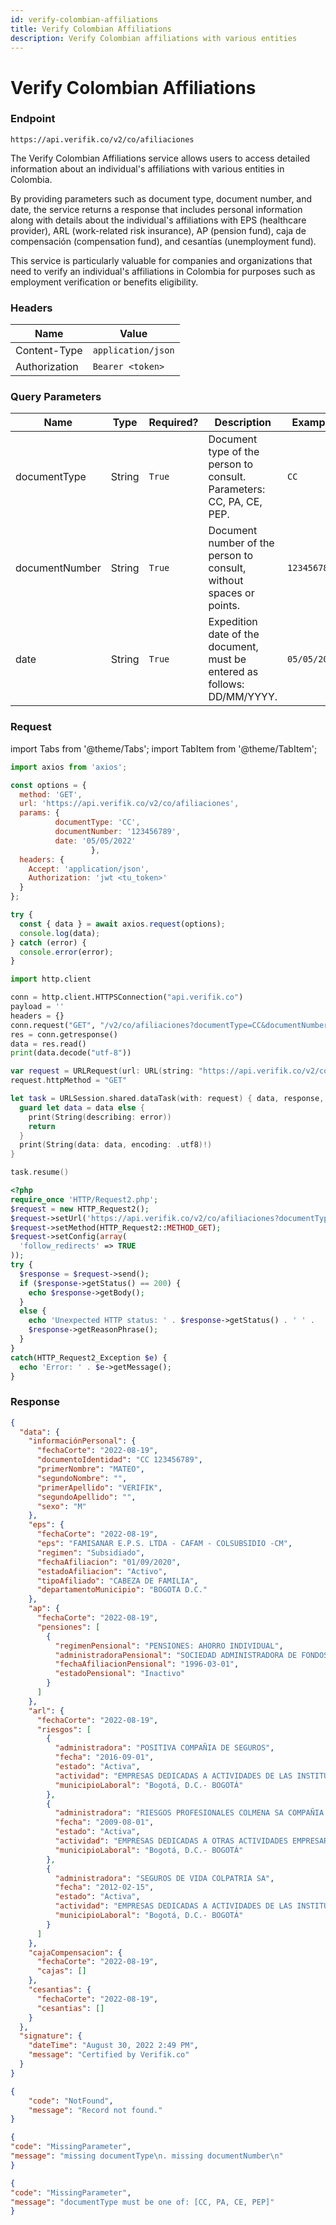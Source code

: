 ```yaml
---
id: verify-colombian-affiliations
title: Verify Colombian Affiliations
description: Verify Colombian affiliations with various entities
---
```


# Verify Colombian Affiliations

### Endpoint

```
https://api.verifik.co/v2/co/afiliaciones
```

The Verify Colombian Affiliations service allows users to access detailed information about an individual's affiliations with various entities in Colombia.

By providing parameters such as document type, document number, and date, the service returns a response that includes personal information along with details about the individual's affiliations with EPS (healthcare provider), ARL (work-related risk insurance), AP (pension fund), caja de compensación (compensation fund), and cesantías (unemployment fund).

This service is particularly valuable for companies and organizations that need to verify an individual's affiliations in Colombia for purposes such as employment verification or benefits eligibility.

### **Headers**

| Name          | Value              |
| ------------- | ------------------ |
| Content-Type  | `application/json` |
| Authorization | `Bearer <token>`   |

### **Query Parameters**

<table><thead><tr><th width="197">Name</th><th width="87">Type</th><th width="108">Required?</th><th width="218">Description</th><th>Example</th></tr></thead><tbody><tr><td>documentType</td><td>String</td><td><code>True</code></td><td>Document type of the person to consult. Parameters: CC, PA, CE, PEP.</td><td><code>CC</code></td></tr><tr><td>documentNumber</td><td>String</td><td><code>True</code></td><td>Document number of the person to consult, without spaces or points.</td><td><code>123456789</code></td></tr><tr><td>date</td><td>String</td><td><code>True</code></td><td>Expedition date of the document, must be entered as follows: DD/MM/YYYY.</td><td><code>05/05/2020</code></td></tr></tbody></table>

### Request

import Tabs from '@theme/Tabs';
import TabItem from '@theme/TabItem';

<Tabs>
<TabItem value="javascript" label="JavaScript">

```javascript
import axios from 'axios';

const options = {
  method: 'GET',
  url: 'https://api.verifik.co/v2/co/afiliaciones',
  params: {
		  documentType: 'CC', 
		  documentNumber: '123456789', 
		  date: '05/05/2022'
				  },
  headers: {
    Accept: 'application/json',
    Authorization: 'jwt <tu_token>'
  }
};

try {
  const { data } = await axios.request(options);
  console.log(data);
} catch (error) {
  console.error(error);
}
```

</TabItem>
<TabItem value="python" label="Python">

```python
import http.client

conn = http.client.HTTPSConnection("api.verifik.co")
payload = ''
headers = {}
conn.request("GET", "/v2/co/afiliaciones?documentType=CC&documentNumber=&date=", payload, headers)
res = conn.getresponse()
data = res.read()
print(data.decode("utf-8"))
```

</TabItem>
<TabItem value="swift" label="Swift">

```swift
var request = URLRequest(url: URL(string: "https://api.verifik.co/v2/co/afiliaciones?documentType=CC&documentNumber=&date=")!,timeoutInterval: Double.infinity)
request.httpMethod = "GET"

let task = URLSession.shared.dataTask(with: request) { data, response, error in 
  guard let data = data else {
    print(String(describing: error))
    return
  }
  print(String(data: data, encoding: .utf8)!)
}

task.resume()

```

</TabItem>
<TabItem value="php" label="PHP">

```php
<?php
require_once 'HTTP/Request2.php';
$request = new HTTP_Request2();
$request->setUrl('https://api.verifik.co/v2/co/afiliaciones?documentType=CC&documentNumber=&date=');
$request->setMethod(HTTP_Request2::METHOD_GET);
$request->setConfig(array(
  'follow_redirects' => TRUE
));
try {
  $response = $request->send();
  if ($response->getStatus() == 200) {
    echo $response->getBody();
  }
  else {
    echo 'Unexpected HTTP status: ' . $response->getStatus() . ' ' .
    $response->getReasonPhrase();
  }
}
catch(HTTP_Request2_Exception $e) {
  echo 'Error: ' . $e->getMessage();
}
```

</TabItem>
</Tabs>

### **Response**

<Tabs>
<TabItem value="200" label="200">

```json
{
  "data": {
    "informaciónPersonal": {
      "fechaCorte": "2022-08-19",
      "documentoIdentidad": "CC 123456789",
      "primerNombre": "MATEO",
      "segundoNombre": "",
      "primerApellido": "VERIFIK",
      "segundoApellido": "",
      "sexo": "M"
    },
    "eps": {
      "fechaCorte": "2022-08-19",
      "eps": "FAMISANAR E.P.S. LTDA - CAFAM - COLSUBSIDIO -CM",
      "regimen": "Subsidiado",
      "fechaAfiliacion": "01/09/2020",
      "estadoAfiliacion": "Activo",
      "tipoAfiliado": "CABEZA DE FAMILIA",
      "departamentoMunicipio": "BOGOTA D.C."
    },
    "ap": {
      "fechaCorte": "2022-08-19",
      "pensiones": [
        {
          "regimenPensional": "PENSIONES: AHORRO INDIVIDUAL",
          "administradoraPensional": "SOCIEDAD ADMINISTRADORA DE FONDOS DE PENSIONES Y CESANTIAS PORVENIR SA",
          "fechaAfiliacionPensional": "1996-03-01",
          "estadoPensional": "Inactivo"
        }
      ]
    },
    "arl": {
      "fechaCorte": "2022-08-19",
      "riesgos": [
        {
          "administradora": "POSITIVA COMPAÑIA DE SEGUROS",
          "fecha": "2016-09-01",
          "estado": "Activa",
          "actividad": "EMPRESAS DEDICADAS A ACTIVIDADES DE LAS INSTITUCIONES PRESTADORAS DE SERVICIOS DE SALUD, CON INTERNACION INCLUYE HOSPITALES GENERALES, CENTROS DE ATENCIÓN MÉDICA CON AYUDAS DIAGNOSTICAS, INSTITUCIONES PRESTADORAS DE SERVICIOS DE SALUD, CENTROS ESPECIALIZADOS (EXCEPTO DE RADIODIAGNOSTICOS Y/O RADIOTERAPIA), HOSPITALES PARA TUBERCULOSOS, INSTITUCIONES DE SALUD MENTAL",
          "municipioLaboral": "Bogotá, D.C.- BOGOTÁ"
        },
        {
          "administradora": "RIESGOS PROFESIONALES COLMENA SA COMPAÑIA DE SEGUROS DE VIDA",
          "fecha": "2009-08-01",
          "estado": "Activa",
          "actividad": "EMPRESAS DEDICADAS A OTRAS ACTIVIDADES EMPRESARIALES NCP INCLUYE OFICINAS DE NEGOCIOS VARIOS TALES COMO COBRANZAS DE CUENTAS, ACTIVIDADES DE EVALUACIÓN EXCEPTO LAS RELACIONADAS CON BIENES RAÍCES Y NEGOCIOS, ACTIVIDADES DE INTERMEDIACIÓN Y PROMOCIÓN COMERCIAL, SUBASTAS, TRAMITACIÓN DE DOCUMENTOS, ACTIVIDADES DE REDACCIÓN, TRADUCCIÓN E INTERPRETACIÓN, ACTIVIDADES DE MICROFILMACIÓN, ACTIVIDADES DE DEMOSTRACIÓN Y EXHIBICIÓN INCLUSO LA PRESTACIÓN DE SERVICIOS PROFESIONALES, ACTIVIDADES DE AGENCIAS, DISEÑO DE TELAS PRENDAS DE VESTIR ETC",
          "municipioLaboral": "Bogotá, D.C.- BOGOTÁ"
        },
        {
          "administradora": "SEGUROS DE VIDA COLPATRIA SA",
          "fecha": "2012-02-15",
          "estado": "Activa",
          "actividad": "EMPRESAS DEDICADAS A ACTIVIDADES DE LAS INSTITUCIONES PRESTADORAS DE SERVICIOS DE SALUD, CON INTERNACION INCLUYE HOSPITALES GENERALES, CENTROS DE ATENCIÓN MÉDICA CON AYUDAS DIAGNOSTICAS, INSTITUCIONES PRESTADORAS DE SERVICIOS DE SALUD, CENTROS ESPECIALIZADOS (EXCEPTO DE RADIODIAGNOSTICOS Y/O RADIOTERAPIA), HOSPITALES PARA TUBERCULOSOS, INSTITUCIONES DE SALUD MENTAL",
          "municipioLaboral": "Bogotá, D.C.- BOGOTÁ"
        }
      ]
    },
    "cajaCompensacion": {
      "fechaCorte": "2022-08-19",
      "cajas": []
    },
    "cesantias": {
      "fechaCorte": "2022-08-19",
      "cesantias": []
    }
  },
  "signature": {
    "dateTime": "August 30, 2022 2:49 PM",
    "message": "Certified by Verifik.co"
  }
}
```

</TabItem>
<TabItem value="404" label="404">

```json
{
    "code": "NotFound",
    "message": "Record not found."
}
```

</TabItem>
<TabItem value="409-1" label="409 (Missing Parameters)">

```json
{
"code": "MissingParameter",
"message": "missing documentType\n. missing documentNumber\n"
}
```

</TabItem>
<TabItem value="409-2" label="409 (Invalid Document Type)">

```json
{
"code": "MissingParameter",
"message": "documentType must be one of: [CC, PA, CE, PEP]"
}
```

</TabItem>
</Tabs>
